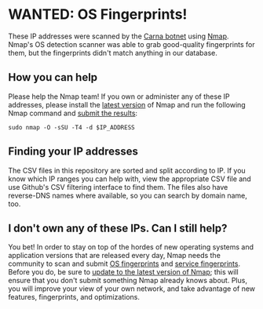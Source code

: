 WANTED: OS Fingerprints!
========================

These IP addresses were scanned by the [Carna
botnet](http://internetcensus2012.bitbucket.org/paper.html) using
[Nmap](http://nmap.org/).  Nmap's OS detection scanner was able to grab
good-quality fingerprints for them, but the fingerprints didn't match anything
in our database.

How you can help
----------------

Please help the Nmap team! If you own or administer any of these IP addresses,
please install the [latest version](http://nmap.org/download/) of Nmap and run
the following Nmap command and [submit the
results](http://insecure.org/cgi-bin/submit.cgi?new-os):

    sudo nmap -O -sSU -T4 -d $IP_ADDRESS

Finding your IP addresses
-------------------------

The CSV files in this repository are sorted and split according to IP. If you
know which IP ranges you can help with, view the appropriate CSV file and use
Github's CSV filtering interface to find them. The files also have reverse-DNS
names where available, so you can search by domain name, too.

I don't own any of these IPs. Can I still help?
-----------------------------------------------

You bet! In order to stay on top of the hordes of new operating systems and
application versions that are released every day, Nmap needs the community to
scan and submit [OS
fingerprints](http://nmap.org/book/osdetect-unidentified.html) and [service
fingerprints](http://nmap.org/book/vscan-community.html).  Before you do, be
sure to [update to the latest version of Nmap](http://nmap.org/download/); this
will ensure that you don't submit something Nmap already knows about. Plus, you
will improve your view of your own network, and take advantage of new features,
fingerprints, and optimizations.
